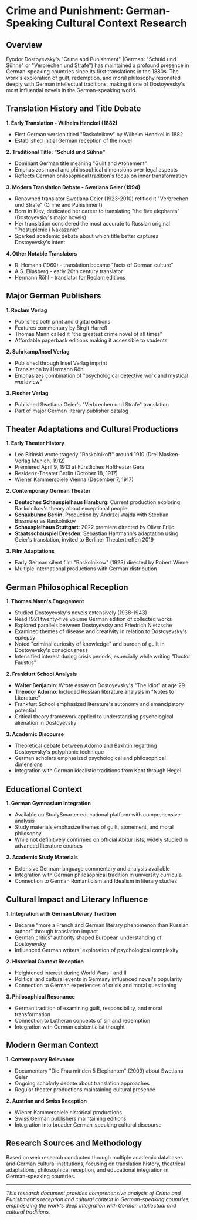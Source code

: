 # Crime and Punishment: German-Speaking Cultural Context Research

## Overview
Fyodor Dostoyevsky's "Crime and Punishment" (German: "Schuld und Sühne" or "Verbrechen und Strafe") has maintained a profound presence in German-speaking countries since its first translations in the 1880s. The work's exploration of guilt, redemption, and moral philosophy resonated deeply with German intellectual traditions, making it one of Dostoyevsky's most influential novels in the German-speaking world.

## Translation History and Title Debate

**1. Early Translation - Wilhelm Henckel (1882)**
- First German version titled "Raskolnikow" by Wilhelm Henckel in 1882
- Established initial German reception of the novel

**2. Traditional Title: "Schuld und Sühne"**
- Dominant German title meaning "Guilt and Atonement"
- Emphasizes moral and philosophical dimensions over legal aspects
- Reflects German philosophical tradition's focus on inner transformation

**3. Modern Translation Debate - Swetlana Geier (1994)**
- Renowned translator Swetlana Geier (1923-2010) retitled it "Verbrechen und Strafe" (Crime and Punishment)
- Born in Kiev, dedicated her career to translating "the five elephants" (Dostoyevsky's major novels)
- Her translation considered the most accurate to Russian original "Prestuplenie i Nakazanie"
- Sparked academic debate about which title better captures Dostoyevsky's intent

**4. Other Notable Translators**
- R. Homann (1960) - translation became "facts of German culture"
- A.S. Eliasberg - early 20th century translator
- Hermann Röhl - translator for Reclam editions

## Major German Publishers

**1. Reclam Verlag**
- Publishes both print and digital editions
- Features commentary by Birgit Harreß
- Thomas Mann called it "the greatest crime novel of all times"
- Affordable paperback editions making it accessible to students

**2. Suhrkamp/Insel Verlag**
- Published through Insel Verlag imprint
- Translation by Hermann Röhl
- Emphasizes combination of "psychological detective work and mystical worldview"

**3. Fischer Verlag**
- Published Swetlana Geier's "Verbrechen und Strafe" translation
- Part of major German literary publisher catalog

## Theater Adaptations and Cultural Productions

**1. Early Theater History**
- Leo Birinski wrote tragedy "Raskolnikoff" around 1910 (Drei Masken-Verlag Munich, 1912)
- Premiered April 9, 1913 at Fürstliches Hoftheater Gera
- Residenz-Theater Berlin (October 18, 1917)
- Wiener Kammerspiele Vienna (December 7, 1917)

**2. Contemporary German Theater**
- **Deutsches Schauspielhaus Hamburg**: Current production exploring Raskolnikov's theory about exceptional people
- **Schaubühne Berlin**: Production by Andrzej Wajda with Stephan Bissmeier as Raskolnikov
- **Schauspielhaus Stuttgart**: 2022 premiere directed by Oliver Frljic
- **Staatsschauspiel Dresden**: Sebastian Hartmann's adaptation using Geier's translation, invited to Berliner Theatertreffen 2019

**3. Film Adaptations**
- Early German silent film "Raskolnikow" (1923) directed by Robert Wiene
- Multiple international productions with German distribution

## German Philosophical Reception

**1. Thomas Mann's Engagement**
- Studied Dostoyevsky's novels extensively (1938-1943)
- Read 1921 twenty-five volume German edition of collected works
- Explored parallels between Dostoyevsky and Friedrich Nietzsche
- Examined themes of disease and creativity in relation to Dostoyevsky's epilepsy
- Noted "criminal curiosity of knowledge" and burden of guilt in Dostoyevsky's consciousness
- Intensified interest during crisis periods, especially while writing "Doctor Faustus"

**2. Frankfurt School Analysis**
- **Walter Benjamin**: Wrote essay on Dostoyevsky's "The Idiot" at age 29
- **Theodor Adorno**: Included Russian literature analysis in "Notes to Literature"
- Frankfurt School emphasized literature's autonomy and emancipatory potential
- Critical theory framework applied to understanding psychological alienation in Dostoyevsky

**3. Academic Discourse**
- Theoretical debate between Adorno and Bakhtin regarding Dostoyevsky's polyphonic technique
- German scholars emphasized psychological and philosophical dimensions
- Integration with German idealistic traditions from Kant through Hegel

## Educational Context

**1. German Gymnasium Integration**
- Available on StudySmarter educational platform with comprehensive analysis
- Study materials emphasize themes of guilt, atonement, and moral philosophy
- While not definitively confirmed on official Abitur lists, widely studied in advanced literature courses

**2. Academic Study Materials**
- Extensive German-language commentary and analysis available
- Integration with German philosophical tradition in university curricula
- Connection to German Romanticism and Idealism in literary studies

## Cultural Impact and Literary Influence

**1. Integration with German Literary Tradition**
- Became "more a French and German literary phenomenon than Russian author" through translation impact
- German critics' authority shaped European understanding of Dostoyevsky
- Influenced German writers' exploration of psychological complexity

**2. Historical Context Reception**
- Heightened interest during World Wars I and II
- Political and cultural events in Germany influenced novel's popularity
- Connection to German experiences of crisis and moral questioning

**3. Philosophical Resonance**
- German tradition of examining guilt, responsibility, and moral transformation
- Connection to Lutheran concepts of sin and redemption
- Integration with German existentialist thought

## Modern German Context

**1. Contemporary Relevance**
- Documentary "Die Frau mit den 5 Elephanten" (2009) about Swetlana Geier
- Ongoing scholarly debate about translation approaches
- Regular theater productions maintaining cultural presence

**2. Austrian and Swiss Reception**
- Wiener Kammerspiele historical productions
- Swiss German publishers maintaining editions
- Integration into broader German-speaking cultural discourse

## Research Sources and Methodology
Based on web research conducted through multiple academic databases and German cultural institutions, focusing on translation history, theatrical adaptations, philosophical reception, and educational integration in German-speaking countries.

---
*This research document provides comprehensive analysis of Crime and Punishment's reception and cultural context in German-speaking countries, emphasizing the work's deep integration with German intellectual and cultural traditions.*